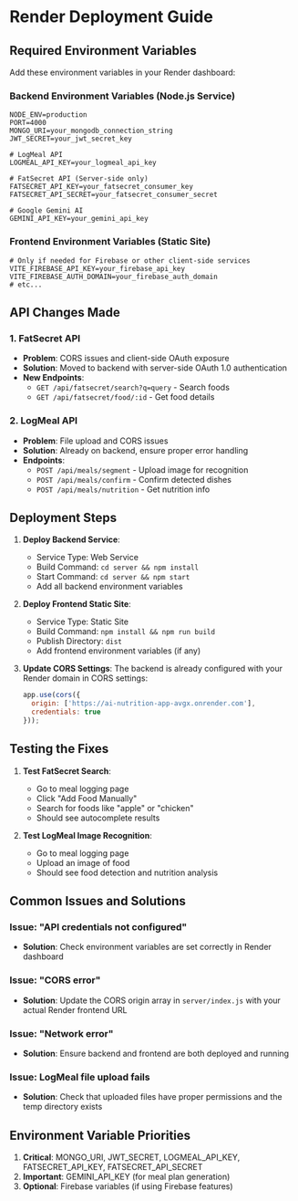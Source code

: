 # Render Deployment Guide

## Required Environment Variables

Add these environment variables in your Render dashboard:

### Backend Environment Variables (Node.js Service)
```
NODE_ENV=production
PORT=4000
MONGO_URI=your_mongodb_connection_string
JWT_SECRET=your_jwt_secret_key

# LogMeal API
LOGMEAL_API_KEY=your_logmeal_api_key

# FatSecret API (Server-side only)
FATSECRET_API_KEY=your_fatsecret_consumer_key
FATSECRET_API_SECRET=your_fatsecret_consumer_secret

# Google Gemini AI
GEMINI_API_KEY=your_gemini_api_key
```

### Frontend Environment Variables (Static Site)
```
# Only if needed for Firebase or other client-side services
VITE_FIREBASE_API_KEY=your_firebase_api_key
VITE_FIREBASE_AUTH_DOMAIN=your_firebase_auth_domain
# etc...
```

## API Changes Made

### 1. FatSecret API
- **Problem**: CORS issues and client-side OAuth exposure
- **Solution**: Moved to backend with server-side OAuth 1.0 authentication
- **New Endpoints**: 
  - `GET /api/fatsecret/search?q=query` - Search foods
  - `GET /api/fatsecret/food/:id` - Get food details

### 2. LogMeal API  
- **Problem**: File upload and CORS issues
- **Solution**: Already on backend, ensure proper error handling
- **Endpoints**: 
  - `POST /api/meals/segment` - Upload image for recognition
  - `POST /api/meals/confirm` - Confirm detected dishes
  - `POST /api/meals/nutrition` - Get nutrition info

## Deployment Steps

1. **Deploy Backend Service**:
   - Service Type: Web Service
   - Build Command: `cd server && npm install`
   - Start Command: `cd server && npm start`
   - Add all backend environment variables

2. **Deploy Frontend Static Site**:
   - Service Type: Static Site
   - Build Command: `npm install && npm run build`
   - Publish Directory: `dist`
   - Add frontend environment variables (if any)

3. **Update CORS Settings**:
   The backend is already configured with your Render domain in CORS settings:
   ```javascript
   app.use(cors({
     origin: ['https://ai-nutrition-app-avgx.onrender.com'],
     credentials: true
   }));
   ```

## Testing the Fixes

1. **Test FatSecret Search**:
   - Go to meal logging page
   - Click "Add Food Manually" 
   - Search for foods like "apple" or "chicken"
   - Should see autocomplete results

2. **Test LogMeal Image Recognition**:
   - Go to meal logging page
   - Upload an image of food
   - Should see food detection and nutrition analysis

## Common Issues and Solutions

### Issue: "API credentials not configured"
- **Solution**: Check environment variables are set correctly in Render dashboard

### Issue: "CORS error" 
- **Solution**: Update the CORS origin array in `server/index.js` with your actual Render frontend URL

### Issue: "Network error"
- **Solution**: Ensure backend and frontend are both deployed and running

### Issue: LogMeal file upload fails
- **Solution**: Check that uploaded files have proper permissions and the temp directory exists

## Environment Variable Priorities

1. **Critical**: MONGO_URI, JWT_SECRET, LOGMEAL_API_KEY, FATSECRET_API_KEY, FATSECRET_API_SECRET
2. **Important**: GEMINI_API_KEY (for meal plan generation)
3. **Optional**: Firebase variables (if using Firebase features)
